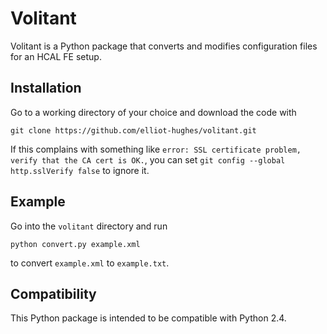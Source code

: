 # Volitant
Volitant is a Python package that converts and modifies configuration files for an HCAL FE setup.

## Installation
Go to a working directory of your choice and download the code with
```
git clone https://github.com/elliot-hughes/volitant.git
```
If this complains with something like `error: SSL certificate problem, verify that the CA cert is OK.`, you can set `git config --global http.sslVerify false` to ignore it.

## Example
Go into the `volitant` directory and run
```
python convert.py example.xml
```
to convert `example.xml` to `example.txt`.

## Compatibility
This Python package is intended to be compatible with Python 2.4.
